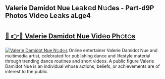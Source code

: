 ## Valerie Damidot Nue Le𝚊k𝚎d N𝚞𝚍es - Part-d9P Photos Vid𝚎o Le𝚊ks aLge4

# <h2><a href="http://fb5133u.evod.top/?m=Valerie+Damidot+Nue">🔗 👉🔴 Valerie Damidot Nue Vid𝚎o Ph𝚘t𝚘s</a></h2>

[![Valerie Damidot Nue N𝚞d𝚎s](https://i.imgur.com/8V9OHl7.gif)](http://fb5133u.evod.top/?m=Valerie+Damidot+Nue)
Online entertainer Valerie Damidot Nue and multimedia artist, celebrated for publishing dance and lifestyle material through trending dance routines and short videos. A public figure Valerie Damidot Nue is an individual whose actions, beliefs, or achievements are of interest to the public. 
